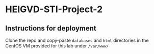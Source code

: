 # HEIGVD-STI-Project-2

## Instructions for deployment
Clone the repo and copy-paste `databases` and `html` directories in the CentOS VM provided for this lab under `/var/www/`
